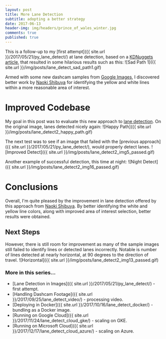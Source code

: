 ```yaml
---
layout: post
title: More Lane Detection
subtitle: adopting a better strategy
date: 2017-06-13
header-img: img/headers/prince_of_wales_winter.jpg
comments: true
published: true
---
```


This is a follow-up to my [first attempt]({{ site.url }}/2017/05/21/py_lane_detect/) at lane detection, based on a [KDNuggets article](http://www.kdnuggets.com/2017/07/road-lane-line-detection-using-computer-vision-models.html), that resulted in some hilarious results such as this:
![Sad Path 1]({{ site.url }}/img/posts/lane_detect_sad_path1.gif)

Armed with some new dashcam samples from [Google Images](https://www.google.ca/search?safe=active&biw=1855&bih=917&tbm=isch&sa=1&q=dashcam+roadway+lane&oq=dashcam+roadway+lane&gs_l=psy-ab.3...0.0.0.5544.0.0.0.0.0.0.0.0..0.0....0...1..64.psy-ab..0.0.0.5vmkNTvVB0Y), I discovered better work by [Naoki Shibuya](https://github.com/naokishibuya/car-finding-lane-lines) for identifying the yellow and white lines within a more reasonable area of interest.

# Improved Codebase
My goal in this post was to evaluate this new approach to [lane detection](https://github.com/guydavis/lane-detect/blob/master/lane_detect.py).  On the original image, lanes detected nicely again:
![Happy Path]({{ site.url }}/img/posts/lane_detect2_happy_path.gif)

The next test was to see if an image that failed with the [previous approach]({{ site.url }}/2017/05/21/py_lane_detect/), would properly detect lanes. 
![Improved Detect]({{ site.url }}/img/posts/lane_detect2_img5_passed.gif) 

Another example of successful detection, this time at night:
![Night Detect]({{ site.url }}/img/posts/lane_detect2_img16_passed.gif) 

# Conclusions
Overall, I'm quite pleased by the improvement in lane detection offered by this approach from [Naoki Shibuya](https://github.com/naokishibuya/car-finding-lane-lines).  By better identifying the white and yellow line colors, along with improved area of interest selection, better results were obtained.

## Next Steps
However, there is still room for improvement as many of the sample images still failed to identify lines or detected lanes incorrectly.  Notable is number of lines detected at nearly horizontal, at 90 degrees to the direction of travel. 
![Horizontal]({{ site.url }}/img/posts/lane_detect2_img13_passed.gif)  

### More in this series...
* [Lane Detection in Images]({{ site.url }}/2017/05/21/py_lane_detect/) - first attempt.
* [Handling Dashcam Footage]({{ site.url }}/2017/09/25/lane_detect_video/) - processing video.
* [Deploying in Docker]({{ site.url }}/2017/10/16/lane_detect_docker/) - bundling as a Docker image.
* [Running on Google Cloud]({{ site.url }}/2017/11/24/lane_detect_cloud_gke/) - scaling on GKE.
* [Running on Microsoft Cloud]({{ site.url }}/2017/12/17/lane_detect_cloud_azure/) - scaling on Azure.
